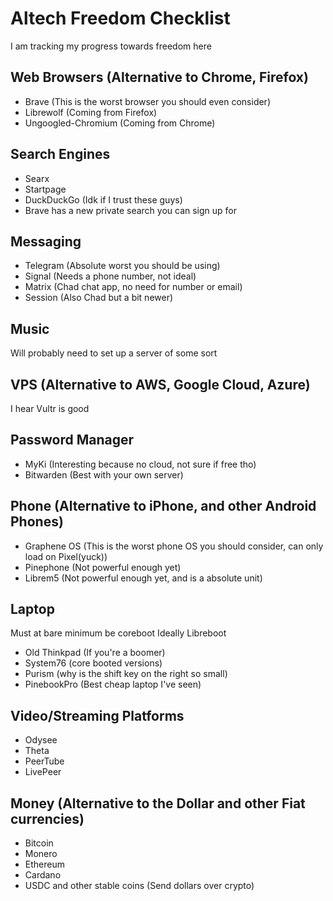 # Altech Freedom Checklist

I am tracking my progress towards freedom here

## Web Browsers (Alternative to Chrome, Firefox)

- Brave (This is the worst browser you should even consider)
- Librewolf (Coming from Firefox) 
- Ungoogled-Chromium (Coming from Chrome)

## Search Engines

- Searx
- Startpage
- DuckDuckGo (Idk if I trust these guys)
- Brave has a new private search you can sign up for

## Messaging

- Telegram (Absolute worst you should be using) 
- Signal (Needs a phone number, not ideal)
- Matrix (Chad chat app, no need for number or email)
- Session (Also Chad but a bit newer)

## Music

Will probably need to set up a server of some sort

## VPS (Alternative to AWS, Google Cloud, Azure)

I hear Vultr is good

## Password Manager

- MyKi (Interesting because no cloud, not sure if free tho)
- Bitwarden (Best with your own server)

## Phone (Alternative to iPhone, and other Android Phones)

- Graphene OS (This is the worst phone OS you should consider, can only load on Pixel(yuck))
- Pinephone (Not powerful enough yet)
- Librem5 (Not powerful enough yet, and is a absolute unit)

## Laptop

Must at bare minimum be coreboot
Ideally Libreboot

- Old Thinkpad (If you're a boomer)
- System76 (core booted versions)
- Purism (why is the shift key on the right so small)
- PinebookPro (Best cheap laptop I've seen)

## Video/Streaming Platforms

- Odysee
- Theta
- PeerTube
- LivePeer

## Money (Alternative to the Dollar and other Fiat currencies)

- Bitcoin
- Monero
- Ethereum
- Cardano
- USDC and other stable coins (Send dollars over crypto)

